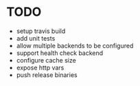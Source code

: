 # TODO

- setup travis build
- add unit tests
- allow multiple backends to be configured
- support health check backend
- configure cache size
- expose http vars
- push release binaries
